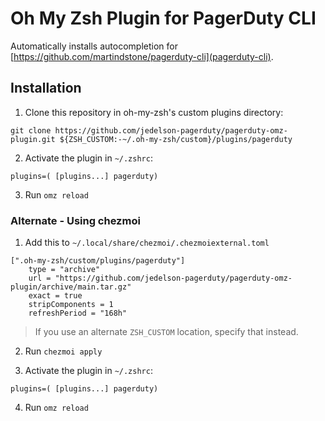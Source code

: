 # Oh My Zsh Plugin for PagerDuty CLI

Automatically installs autocompletion for [https://github.com/martindstone/pagerduty-cli](pagerduty-cli).

## Installation

1. Clone this repository in oh-my-zsh's custom plugins directory:
```
git clone https://github.com/jedelson-pagerduty/pagerduty-omz-plugin.git ${ZSH_CUSTOM:-~/.oh-my-zsh/custom}/plugins/pagerduty
```

2. Activate the plugin in `~/.zshrc`:
```
plugins=( [plugins...] pagerduty)
```
3. Run `omz reload`

### Alternate - Using chezmoi

1. Add this to `~/.local/share/chezmoi/.chezmoiexternal.toml`

```
[".oh-my-zsh/custom/plugins/pagerduty"]
    type = "archive"
    url = "https://github.com/jedelson-pagerduty/pagerduty-omz-plugin/archive/main.tar.gz"
    exact = true
    stripComponents = 1
    refreshPeriod = "168h"
```

> If you use an alternate `ZSH_CUSTOM` location, specify that instead.

2. Run `chezmoi apply`

3. Activate the plugin in `~/.zshrc`:
```
plugins=( [plugins...] pagerduty)
```
4. Run `omz reload`
